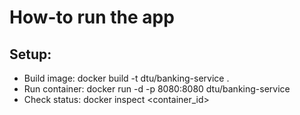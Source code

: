 # How-to run the app

Setup:
-
- Build image: docker build -t dtu/banking-service .
- Run container: docker run -d -p 8080:8080 dtu/banking-service
- Check status: docker inspect <container_id>

